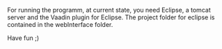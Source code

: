 

For running the programm, at current state, you need Eclipse, a tomcat server and the Vaadin plugin for Eclipse. The project folder for eclipse is contained in the webInterface folder.

Have fun ;)
